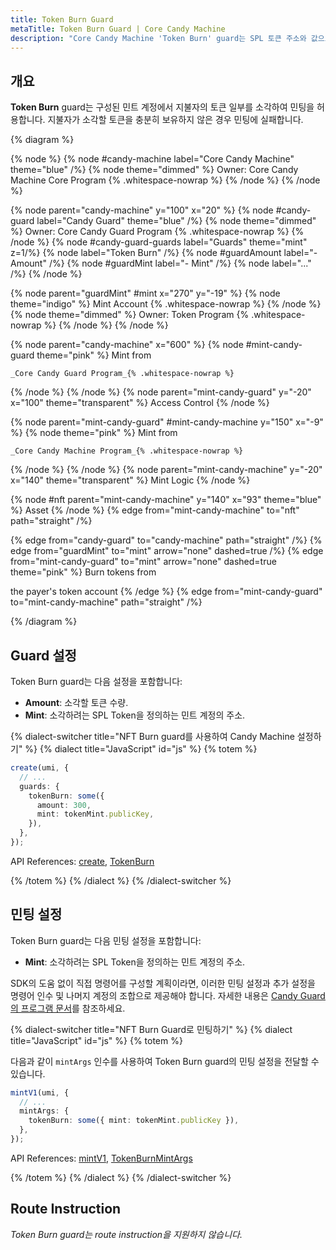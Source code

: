 ```yaml
---
title: Token Burn Guard
metaTitle: Token Burn Guard | Core Candy Machine
description: "Core Candy Machine 'Token Burn' guard는 SPL 토큰 주소와 값으로 민팅 화폐를 설정하여 민팅을 허용합니다."
---
```


## 개요

**Token Burn** guard는 구성된 민트 계정에서 지불자의 토큰 일부를 소각하여 민팅을 허용합니다. 지불자가 소각할 토큰을 충분히 보유하지 않은 경우 민팅에 실패합니다.

{% diagram  %}

{% node %}
{% node #candy-machine label="Core Candy Machine" theme="blue" /%}
{% node theme="dimmed" %}
Owner: Core Candy Machine Core Program {% .whitespace-nowrap %}
{% /node %}
{% /node %}

{% node parent="candy-machine" y="100" x="20" %}
{% node #candy-guard label="Candy Guard" theme="blue" /%}
{% node theme="dimmed" %}
Owner: Core Candy Guard Program {% .whitespace-nowrap %}
{% /node %}
{% node #candy-guard-guards label="Guards" theme="mint" z=1/%}
{% node label="Token Burn" /%}
{% node #guardAmount label="- Amount" /%}
{% node #guardMint label="- Mint" /%}
{% node label="..." /%}
{% /node %}

{% node parent="guardMint" #mint x="270" y="-19" %}
{% node  theme="indigo" %}
Mint Account {% .whitespace-nowrap %}
{% /node %}
{% node theme="dimmed" %}
Owner: Token Program {% .whitespace-nowrap %}
{% /node %}
{% /node %}

{% node parent="candy-machine" x="600" %}
  {% node #mint-candy-guard theme="pink" %}
    Mint from

    _Core Candy Guard Program_{% .whitespace-nowrap %}
  {% /node %}
{% /node %}
{% node parent="mint-candy-guard" y="-20" x="100" theme="transparent" %}
  Access Control
{% /node %}

{% node parent="mint-candy-guard" #mint-candy-machine y="150" x="-9" %}
  {% node theme="pink" %}
    Mint from

    _Core Candy Machine Program_{% .whitespace-nowrap %}
  {% /node %}
{% /node %}
{% node parent="mint-candy-machine" y="-20" x="140" theme="transparent" %}
  Mint Logic
{% /node %}

{% node #nft parent="mint-candy-machine" y="140" x="93" theme="blue" %}
  Asset
{% /node %}
{% edge from="mint-candy-machine" to="nft" path="straight" /%}

{% edge from="candy-guard" to="candy-machine" path="straight" /%}
{% edge from="guardMint" to="mint" arrow="none" dashed=true /%}
{% edge from="mint-candy-guard" to="mint" arrow="none" dashed=true  theme="pink" %}
Burn tokens from

the payer's token account
{% /edge %}
{% edge from="mint-candy-guard" to="mint-candy-machine" path="straight" /%}

{% /diagram %}

## Guard 설정

Token Burn guard는 다음 설정을 포함합니다:

- **Amount**: 소각할 토큰 수량.
- **Mint**: 소각하려는 SPL Token을 정의하는 민트 계정의 주소.

{% dialect-switcher title="NFT Burn guard를 사용하여 Candy Machine 설정하기" %}
{% dialect title="JavaScript" id="js" %}
{% totem %}

```ts
create(umi, {
  // ...
  guards: {
    tokenBurn: some({
      amount: 300,
      mint: tokenMint.publicKey,
    }),
  },
});
```

API References: [create](https://mpl-core-candy-machine.typedoc.metaplex.com/functions/create.html), [TokenBurn](https://mpl-core-candy-machine.typedoc.metaplex.com/types/TokenBurnArgs.html)

{% /totem %}
{% /dialect %}
{% /dialect-switcher %}

## 민팅 설정

Token Burn guard는 다음 민팅 설정을 포함합니다:

- **Mint**: 소각하려는 SPL Token을 정의하는 민트 계정의 주소.

SDK의 도움 없이 직접 명령어를 구성할 계획이라면, 이러한 민팅 설정과 추가 설정을 명령어 인수 및 나머지 계정의 조합으로 제공해야 합니다. 자세한 내용은 [Candy Guard의 프로그램 문서](https://github.com/metaplex-foundation/mpl-core-candy-machine/tree/main/programs/candy-guard#tokenburn)를 참조하세요.

{% dialect-switcher title="NFT Burn Guard로 민팅하기" %}
{% dialect title="JavaScript" id="js" %}
{% totem %}

다음과 같이 `mintArgs` 인수를 사용하여 Token Burn guard의 민팅 설정을 전달할 수 있습니다.

```ts
mintV1(umi, {
  // ...
  mintArgs: {
    tokenBurn: some({ mint: tokenMint.publicKey }),
  },
});
```

API References: [mintV1](https://mpl-core-candy-machine.typedoc.metaplex.com/functions/mintV1.html), [TokenBurnMintArgs](https://mpl-core-candy-machine.typedoc.metaplex.com/types/TokenBurnMintArgs.html)

{% /totem %}
{% /dialect %}
{% /dialect-switcher %}

## Route Instruction

_Token Burn guard는 route instruction을 지원하지 않습니다._